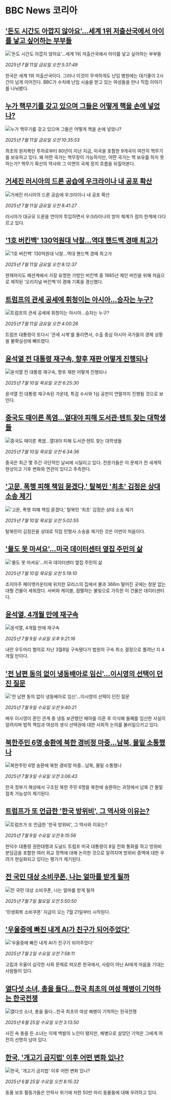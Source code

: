 # BBC News 코리아## ['돈도 시간도 아깝지 않아요'…세계 1위 저출산국에서 아이를 낳고 싶어하는 부부들](https://www.bbc.com/korean/articles/c86g9lz339no?at_campaign=githubrss)!['돈도 시간도 아깝지 않아요'…세계 1위 저출산국에서 아이를 낳고 싶어하는 부부들](https://ichef.bbci.co.uk/ace/ws/240/cpsprodpb/f7d9/live/2b3499e0-5e44-11f0-960d-e9f1088a89fe.png)_2025년 7월 11일 금요일 오전 5:37:49_한국은 세계 1위 저출산국이다. 그러나 이것이 무색하게도 난임 병원에는 대기줄이 2시간이 넘게 이어진다. BBC가 수차례 난임 시술을 받고 있는 여성들을 만나 직접 이야기를 나눠봤다.## [누가 핵무기를 갖고 있으며 그들은 어떻게 핵을 손에 넣었나?](https://www.bbc.com/korean/articles/cwyqgp5yy8no?at_campaign=githubrss)![누가 핵무기를 갖고 있으며 그들은 어떻게 핵을 손에 넣었나?](https://ichef.bbci.co.uk/ace/ws/240/cpsprodpb/1ba6/live/efbfaec0-5e40-11f0-b5c5-012c5796682d.jpg)_2025년 7월 11일 금요일 오전 10:35:53_최초의 원자폭탄 투하로부터 80년이 지난 지금, 미국을 포함한 9개국이 여전히 핵무기를 보유하고 있다. 왜 어떤 국가는 핵무장이 가능하지만, 어떤 국가는 핵 보유를 하지 못하는가? 핵무기 확산의 역사와 그 이면의 국제 정치 흐름을 되짚어본다.## [거세진 러시아의 드론 공습에 우크라이나 내 공포 확산](https://www.bbc.com/korean/articles/c4gkqej7z35o?at_campaign=githubrss)![거세진 러시아의 드론 공습에 우크라이나 내 공포 확산](https://ichef.bbci.co.uk/ace/ws/240/cpsprodpb/129a/live/8fde0860-5da7-11f0-960d-e9f1088a89fe.jpg)_2025년 7월 11일 금요일 오전 8:41:27_러시아가 대규모 드론을 연이어 투입하면서 우크라이나의 방어 체계가 점차 한계에 다다르고 있다.## ['1호 버킨백' 130억원대 낙찰...역대 핸드백 경매 최고가](https://www.bbc.com/korean/articles/cj0mdy6y3zlo?at_campaign=githubrss)!['1호 버킨백' 130억원대 낙찰...역대 핸드백 경매 최고가](https://ichef.bbci.co.uk/ace/ws/240/cpsprodpb/9e88/live/fdc0e6b0-5da5-11f0-960d-e9f1088a89fe.jpg)_2025년 7월 11일 금요일 오전 8:12:37_현재까지도 패션계에서 가장 유명한 가방인 버킨백 중 1985년 제인 버킨을 위해 처음으로 제작된 '오리지널 버킨백'이 경매 기록을 경신했다.## [트럼프의 관세 공세에 휘청이는 아시아…승자는 누구?](https://www.bbc.com/korean/articles/ce8zn2pylpmo?at_campaign=githubrss)![트럼프의 관세 공세에 휘청이는 아시아…승자는 누구?](https://ichef.bbci.co.uk/ace/ws/240/cpsprodpb/8280/live/e4ea0d20-5bce-11f0-aee9-4be0a810fe02.jpg)_2025년 7월 11일 금요일 오전 4:00:26_트럼프 대통령이 또다시 '관세 시계'를 돌리면서, 수출 중심 아시아 국가들의 경제 상황을 불확실성에 빠뜨렸다.## [윤석열 전 대통령 재구속, 향후 재판 어떻게 진행되나](https://www.bbc.com/korean/articles/c0l4x53x117o?at_campaign=githubrss)![윤석열 전 대통령 재구속, 향후 재판 어떻게 진행되나](https://ichef.bbci.co.uk/ace/ws/240/cpsprodpb/a0e0/live/7e91a880-5d4f-11f0-a40e-a1af2950b220.jpg)_2025년 7월 10일 목요일 오전 6:25:30_윤석열 전 대통령 재구속된 가운데, 특검 수사와 1심 공판이 연말까지 진행될 것으로 보인다.## [중국도 때이른 폭염...열대야 피해 도서관·텐트 찾는 대학생들](https://www.bbc.com/korean/articles/cwyqrzvx2kxo?at_campaign=githubrss)![중국도 때이른 폭염...열대야 피해 도서관·텐트 찾는 대학생들](https://ichef.bbci.co.uk/ace/ws/240/cpsprodpb/4f1e/live/e267cfc0-5d26-11f0-89be-35690e8cc770.jpg)_2025년 7월 10일 목요일 오전 6:34:36_중국은 최근 몇 주간 극단적인 날씨에 시달리고 있다. 전문가들은 이 문제가 전 세계적 현상이고 기후 변화와 연관이 있다고 추측한다.## ['고문, 폭행 피해 책임 묻겠다,' 탈북민 '최초' 김정은 상대 소송 제기](https://www.bbc.com/korean/articles/c5ykxzkn77lo?at_campaign=githubrss)!['고문, 폭행 피해 책임 묻겠다,' 탈북민 '최초' 김정은 상대 소송 제기](https://ichef.bbci.co.uk/ace/ws/240/cpsprodpb/abd0/live/6199ef90-5d3a-11f0-a40e-a1af2950b220.jpg)_2025년 7월 10일 목요일 오전 5:02:55_탈북민이 김정은을 상대로 직접 민형사 소송을 제기한 것은 이번이 처음이다.## ['물도 못 마셔요'…미국 데이터센터 옆집 주민의 삶](https://www.bbc.com/korean/articles/c3vde0n2l34o?at_campaign=githubrss)!['물도 못 마셔요'…미국 데이터센터 옆집 주민의 삶](https://ichef.bbci.co.uk/ace/ws/240/cpsprodpb/9a39/live/fa5cec20-5c9d-11f0-b8c6-458cd8075fd5.jpg)_2025년 7월 10일 목요일 오전 5:19:10_조지아주 페이엣카운티에 위치한 모리스의 집에서 불과 366m 떨어진 곳에는 창문 없는 대형 건물이 세워졌다. 서버와 케이블, 점멸하는 불빛으로 가득한 이 건물은 데이터센터다.## [윤석열, 4개월 만에 재구속](https://www.bbc.com/korean/articles/cx24ldw98e1o?at_campaign=githubrss)![윤석열, 4개월 만에 재구속](https://ichef.bbci.co.uk/ace/ws/240/cpsprodpb/ba37/live/2805cbd0-5d0a-11f0-960d-e9f1088a89fe.jpg)_2025년 7월 9일 수요일 오후 9:21:16_내란 우두머리 혐의로 지난 3월8일 구속됐다가 법원의 구속 취소 결정으로 풀려난 지 4개월 만이다.## ['전 남편 동의 없이 냉동배아로 임신'...이시영의 선택이 던진 질문](https://www.bbc.com/korean/articles/c4g2vwv963qo?at_campaign=githubrss)!['전 남편 동의 없이 냉동배아로 임신'...이시영의 선택이 던진 질문](https://ichef.bbci.co.uk/ace/ws/240/cpsprodpb/ecb1/live/8efa9140-5c6a-11f0-a40e-a1af2950b220.jpg)_2025년 7월 9일 수요일 오전 9:40:21_배우 이시영이 혼인 관계 중 냉동 보관했던 배아를 이혼 후 이식해 둘째를 임신한 사실이 알려지며 법적 책임과 여성의 생식 선택권에 대한 사회적 논의를 불러일으키고 있다.## [북한주민 6명 송환에 북한 경비정 마중...남북, 물밑 소통했나](https://www.bbc.com/korean/articles/c4g8w3dnwdpo?at_campaign=githubrss)![북한주민 6명 송환에 북한 경비정 마중...남북, 물밑 소통했나](https://ichef.bbci.co.uk/ace/ws/240/cpsprodpb/e785/live/47d70570-5c6d-11f0-b5c5-012c5796682d.png)_2025년 7월 9일 수요일 오전 3:06:43_한국 정부가 해상에서 구조된 북한 주민 6명을 북한에 송환하는 과정에서 남북 간 물밑 접촉 가능성이 제기된다.## [트럼프가 또 언급한 '한국 방위비', 그 역사와 이유는?](https://www.bbc.com/korean/articles/cly220k4ep9o?at_campaign=githubrss)![트럼프가 또 언급한 '한국 방위비', 그 역사와 이유는?](https://ichef.bbci.co.uk/ace/ws/240/cpsprodpb/4035/live/1cc743c0-5c9c-11f0-960d-e9f1088a89fe.jpg)_2025년 7월 9일 수요일 오전 8:15:56_한덕수 대통령 권한대행과 도널드 트럼프 미국 대통령이 8일 전화 통화를 하고 방위비 분담금을 포함한 여러 외교 정책에 대해 논의한 것으로 알려지며 방위비 증액에 대한 우려가 현실화되고 있다는 평가가 제기된다.## [전 국민 대상 소비쿠폰, 나는 얼마를 받게 될까](https://www.bbc.com/korean/articles/cwyev3973jqo?at_campaign=githubrss)![전 국민 대상 소비쿠폰, 나는 얼마를 받게 될까](https://ichef.bbci.co.uk/ace/ws/240/cpsprodpb/076a/live/aa8d81a0-5ae0-11f0-b5c5-012c5796682d.jpg)_2025년 7월 7일 월요일 오전 5:50:50_'민생회복 소비쿠폰' 지급이 오는 7월 21일부터 시작된다.## ['우울증에 빠진 내게 AI가 친구가 되어주었다'](https://www.bbc.com/korean/articles/cd6gn0jvjleo?at_campaign=githubrss)!['우울증에 빠진 내게 AI가 친구가 되어주었다'](https://ichef.bbci.co.uk/ace/ws/240/cpsprodpb/d268/live/abf10660-5708-11f0-960d-e9f1088a89fe.jpg)_2025년 7월 2일 수요일 오전 7:58:11_고립과 우울이 심각한 사회 문제로 떠오른 한국에서, 사람이 아닌 AI에게 마음을 기대는 사람들이 있다.## [열다섯 소녀, 총을 들다…한국 최초의 여성 해병이 기억하는 한국전쟁](https://www.bbc.com/korean/articles/ckgdnlygerlo?at_campaign=githubrss)![열다섯 소녀, 총을 들다…한국 최초의 여성 해병이 기억하는 한국전쟁](https://ichef.bbci.co.uk/ace/ws/240/cpsprodpb/33e6/live/86857ae0-5263-11f0-a2ff-17a82c2e8bc4.jpg)_2025년 6월 25일 수요일 오전 3:13:50_사진 속 총을 든 소녀는 이제 백발의 노인이 됐지만, 해병으로 살았던 기억은 그에게 여전히 선명히 남아 있다.## [한국, '개고기 금지법' 이후 어떤 변화 있나?](https://www.bbc.com/korean/articles/c5y0xr082w9o?at_campaign=githubrss)![한국, '개고기 금지법' 이후 어떤 변화 있나?](https://ichef.bbci.co.uk/ace/ws/240/cpsprodpb/0004/live/043d9a20-4d6f-11f0-86d5-3b52b53af158.jpg)_2025년 6월 25일 수요일 오전 8:15:32_동물 보호 활동가들은 안락사 위기에 처한 50만 마리 동물들에 대해 우려하고 있다.